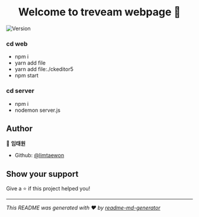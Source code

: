 <h1 align="center">Welcome to treveam webpage 👋</h1>
<p>
  <img alt="Version" src="https://img.shields.io/badge/version-0.1.0-blue.svg?cacheSeconds=2592000" />
</p>

### cd web

- npm i
- yarn add file
- yarn add file:./ckeditor5
- npm start

### cd server

- npm i
- nodemon server.js

## Author

👤 **임태원**

- Github: [@limtaewon](https://github.com/limtaewon)

## Show your support

Give a ⭐️ if this project helped you!

---

_This README was generated with ❤️ by [readme-md-generator](https://github.com/kefranabg/readme-md-generator)_
